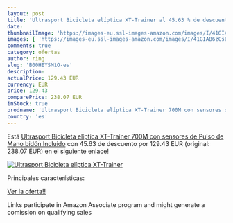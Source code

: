 ```yaml
---
layout: post
title: 'Ultrasport Bicicleta elíptica XT-Trainer al 45.63 % de descuento'
date: 
thumbnailImage: 'https://images-eu.ssl-images-amazon.com/images/I/41GIAB6zCsL._SL200_.jpg'
images: [ 'https://images-eu.ssl-images-amazon.com/images/I/41GIAB6zCsL._SL200_.jpg' ]
comments: true
category: ofertas
author: ring
slug: 'B00HEYSM1O-es'
description:
actualPrice: 129.43 EUR
currency: EUR
price: 129.43
comparePrice: 238.07 EUR
inStock: true
prodname: 'Ultrasport Bicicleta elíptica XT-Trainer 700M con sensores de Pulso de Mano  bidón Incluido'
country: 'es'
---
```


Está [Ultrasport Bicicleta elíptica XT-Trainer 700M con sensores de Pulso de Mano  bidón Incluido](https://www.amazon.es/dp/B00HEYSM1O/?tag=tolees-21) con 45.63 de descuento por 129.43 EUR (original: 238.07 EUR) en el siguiente enlace!

[![Ultrasport Bicicleta elíptica XT-Trainer](https://images-eu.ssl-images-amazon.com/images/I/41GIAB6zCsL._SL200_.jpg)](https://www.amazon.es/dp/B00HEYSM1O/?tag=tolees-21)

Principales características:


[Ver la oferta!!](https://www.amazon.es/dp/B00HEYSM1O/?tag=tolees-21)

Links participate in Amazon Associate program and might generate a comission on qualifying sales


